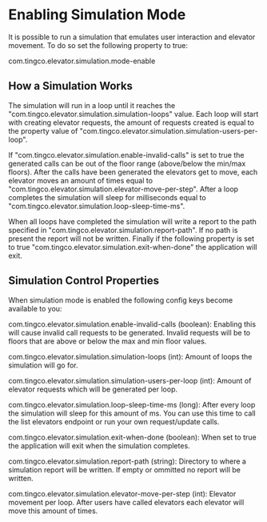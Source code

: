 # Enabling Simulation Mode

It is possible to run a simulation that emulates user interaction and elevator movement. To do so set the following property to true:

com.tingco.elevator.simulation.mode-enable

## How a Simulation Works
The simulation will run in a loop until it reaches the "com.tingco.elevator.simulation.simulation-loops" value. 
Each loop will start with creating elevator requests, the amount of requests created is equal to the property value of "com.tingco.elevator.simulation.simulation-users-per-loop". 

If "com.tingco.elevator.simulation.enable-invalid-calls" is set to true the generated calls can be out of the floor range (above/below the min/max floors). After the calls have been generated the elevators get to move, each elevator moves an amount of times equal to "com.tingco.elevator.simulation.elevator-move-per-step". 
After a loop completes the simulation will sleep for milliseconds equal to "com.tingco.elevator.simulation.loop-sleep-time-ms". 

When all loops have completed the simulation will write a report to the path specified in "com.tingco.elevator.simulation.report-path". If no path is present the report will not be written.
Finally if the following property is set to true "com.tingco.elevator.simulation.exit-when-done" the application will exit.


## Simulation Control Properties
When simulation mode is enabled the following config keys become available to you:

com.tingco.elevator.simulation.enable-invalid-calls (boolean): Enabling this will cause invalid call requests to be generated. Invalid requests will be to floors that are above or below the max and min floor values. 

com.tingco.elevator.simulation.simulation-loops (int): Amount of loops the simulation will go for.

com.tingco.elevator.simulation.simulation-users-per-loop (int): Amount of elevator requests which will be generated per loop.

com.tingco.elevator.simulation.loop-sleep-time-ms (long): After every loop the simulation will sleep for this amount of ms. You can use this time to call the list elevators endpoint or run your own request/update calls.

com.tingco.elevator.simulation.exit-when-done (boolean): When set to true the application will exit when the simulation completes.

com.tingco.elevator.simulation.report-path (string): Directory to where a simulation report will be written. If empty or ommitted no report will be written.

com.tingco.elevator.simulation.elevator-move-per-step (int): Elevator movement per loop. After users have called elevators each elevator will move this amount of times.
